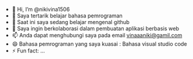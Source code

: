 - 👋 Hi, I’m @nikivina1506
- 👀 Saya tertarik belajar bahasa pemrograman
- 🌱 Saat ini saya sedang belajar mengenal github
- 💞️ Saya ingin berkolaborasi dalam pembuatan aplikasi berbasis web
- 📫 Anda dapat menghubungi saya pada email vinaaaniki@gamil.com
- 😄 Bahasa pemrograman yang saya kuasai : Bahasa visual studio code
- ⚡ Fun fact: ...

<!---
nikivina1506/nikivina1506 is a ✨ special ✨ repository because its `README.md` (this file) appears on your GitHub profile.
You can click the Preview link to take a look at your changes.
--->
